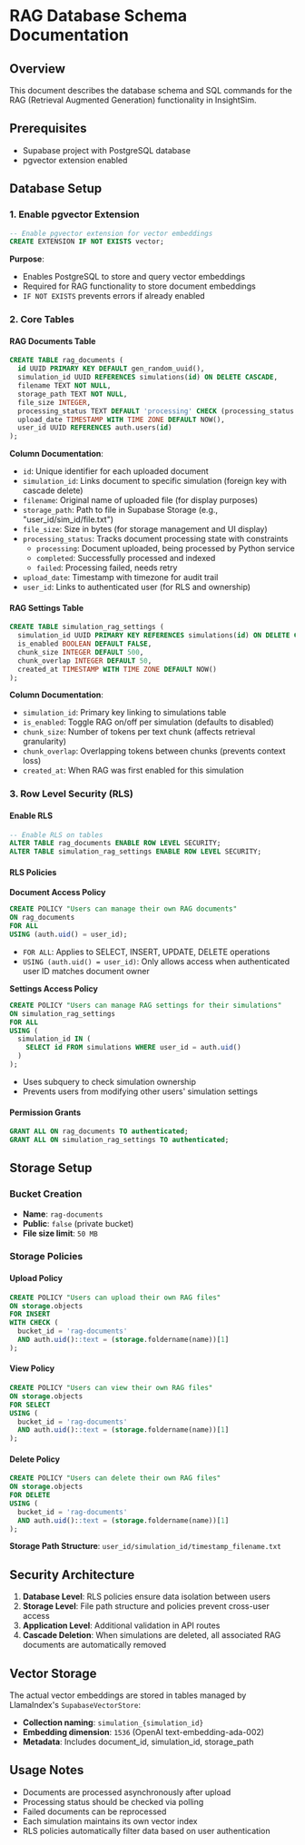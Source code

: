 # RAG Database Schema Documentation

## Overview
This document describes the database schema and SQL commands for the RAG (Retrieval Augmented Generation) functionality in InsightSim.

## Prerequisites
- Supabase project with PostgreSQL database
- pgvector extension enabled

## Database Setup

### 1. Enable pgvector Extension
```sql
-- Enable pgvector extension for vector embeddings
CREATE EXTENSION IF NOT EXISTS vector;
```
**Purpose**: 
- Enables PostgreSQL to store and query vector embeddings
- Required for RAG functionality to store document embeddings
- `IF NOT EXISTS` prevents errors if already enabled

### 2. Core Tables

#### RAG Documents Table
```sql
CREATE TABLE rag_documents (
  id UUID PRIMARY KEY DEFAULT gen_random_uuid(),
  simulation_id UUID REFERENCES simulations(id) ON DELETE CASCADE,
  filename TEXT NOT NULL,
  storage_path TEXT NOT NULL,
  file_size INTEGER,
  processing_status TEXT DEFAULT 'processing' CHECK (processing_status IN ('processing', 'completed', 'failed')),
  upload_date TIMESTAMP WITH TIME ZONE DEFAULT NOW(),
  user_id UUID REFERENCES auth.users(id)
);
```

**Column Documentation**:
- `id`: Unique identifier for each uploaded document
- `simulation_id`: Links document to specific simulation (foreign key with cascade delete)
- `filename`: Original name of uploaded file (for display purposes)
- `storage_path`: Path to file in Supabase Storage (e.g., "user_id/sim_id/file.txt")
- `file_size`: Size in bytes (for storage management and UI display)
- `processing_status`: Tracks document processing state with constraints
  - `processing`: Document uploaded, being processed by Python service
  - `completed`: Successfully processed and indexed
  - `failed`: Processing failed, needs retry
- `upload_date`: Timestamp with timezone for audit trail
- `user_id`: Links to authenticated user (for RLS and ownership)

#### RAG Settings Table
```sql
CREATE TABLE simulation_rag_settings (
  simulation_id UUID PRIMARY KEY REFERENCES simulations(id) ON DELETE CASCADE,
  is_enabled BOOLEAN DEFAULT FALSE,
  chunk_size INTEGER DEFAULT 500,
  chunk_overlap INTEGER DEFAULT 50,
  created_at TIMESTAMP WITH TIME ZONE DEFAULT NOW()
);
```

**Column Documentation**:
- `simulation_id`: Primary key linking to simulations table
- `is_enabled`: Toggle RAG on/off per simulation (defaults to disabled)
- `chunk_size`: Number of tokens per text chunk (affects retrieval granularity)
- `chunk_overlap`: Overlapping tokens between chunks (prevents context loss)
- `created_at`: When RAG was first enabled for this simulation

### 3. Row Level Security (RLS)

#### Enable RLS
```sql
-- Enable RLS on tables
ALTER TABLE rag_documents ENABLE ROW LEVEL SECURITY;
ALTER TABLE simulation_rag_settings ENABLE ROW LEVEL SECURITY;
```

#### RLS Policies

**Document Access Policy**
```sql
CREATE POLICY "Users can manage their own RAG documents" 
ON rag_documents 
FOR ALL 
USING (auth.uid() = user_id);
```
- `FOR ALL`: Applies to SELECT, INSERT, UPDATE, DELETE operations
- `USING (auth.uid() = user_id)`: Only allows access when authenticated user ID matches document owner

**Settings Access Policy**
```sql
CREATE POLICY "Users can manage RAG settings for their simulations" 
ON simulation_rag_settings 
FOR ALL 
USING (
  simulation_id IN (
    SELECT id FROM simulations WHERE user_id = auth.uid()
  )
);
```
- Uses subquery to check simulation ownership
- Prevents users from modifying other users' simulation settings

#### Permission Grants
```sql
GRANT ALL ON rag_documents TO authenticated;
GRANT ALL ON simulation_rag_settings TO authenticated;
```

## Storage Setup

### Bucket Creation
- **Name**: `rag-documents`
- **Public**: `false` (private bucket)
- **File size limit**: `50 MB`

### Storage Policies

#### Upload Policy
```sql
CREATE POLICY "Users can upload their own RAG files" 
ON storage.objects 
FOR INSERT 
WITH CHECK (
  bucket_id = 'rag-documents' 
  AND auth.uid()::text = (storage.foldername(name))[1]
);
```

#### View Policy
```sql
CREATE POLICY "Users can view their own RAG files" 
ON storage.objects 
FOR SELECT 
USING (
  bucket_id = 'rag-documents' 
  AND auth.uid()::text = (storage.foldername(name))[1]
);
```

#### Delete Policy
```sql
CREATE POLICY "Users can delete their own RAG files" 
ON storage.objects 
FOR DELETE 
USING (
  bucket_id = 'rag-documents' 
  AND auth.uid()::text = (storage.foldername(name))[1]
);
```

**Storage Path Structure**: `user_id/simulation_id/timestamp_filename.txt`

## Security Architecture

1. **Database Level**: RLS policies ensure data isolation between users
2. **Storage Level**: File path structure and policies prevent cross-user access
3. **Application Level**: Additional validation in API routes
4. **Cascade Deletion**: When simulations are deleted, all associated RAG documents are automatically removed

## Vector Storage

The actual vector embeddings are stored in tables managed by LlamaIndex's `SupabaseVectorStore`:
- **Collection naming**: `simulation_{simulation_id}`
- **Embedding dimension**: `1536` (OpenAI text-embedding-ada-002)
- **Metadata**: Includes document_id, simulation_id, storage_path

## Usage Notes

- Documents are processed asynchronously after upload
- Processing status should be checked via polling
- Failed documents can be reprocessed
- Each simulation maintains its own vector index
- RLS policies automatically filter data based on user authentication 